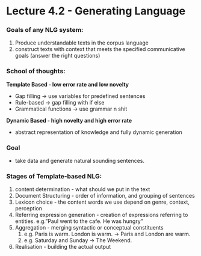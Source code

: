 # Lecture 4.2 - Generating Language

### Goals of any NLG system:

1. Produce understandable texts in the corpus language
2. construct texts with context that meets the specified communicative goals (answer the right questions)

### School of thoughts:

**Template Based - low error rate and** **low novelty**

- Gap filling → use variables for predefined sentences
- Rule-based → gap filling with if else
- Grammatical functions → use grammar n shit

**Dynamic Based - high novelty and high error rate**

- abstract representation of knowledge and fully dynamic generation

### Goal

- take data and generate natural sounding sentences.

### Stages of Template-based NLG:

1. content determination - what should we put in the text
2. Document Structuring - order of information, and grouping of sentences
3. Lexicon choice - the content words we use depend on genre, context, perception
4. Referring expression generation - creation of expressions referring to entities. e.g.”Paul went to the cafe. He was hungry”
5. Aggregation - merging syntactic or conceptual constituents
    1. e.g. Paris is warm. London is warm. → Paris and London are warm.
    2. e.g. Saturday and Sunday → The Weekend.
6. Realisation - building the actual output